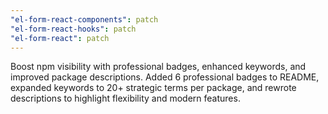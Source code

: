 ```yaml
---
"el-form-react-components": patch
"el-form-react-hooks": patch
"el-form-react": patch
---
```


Boost npm visibility with professional badges, enhanced keywords, and improved package descriptions. Added 6 professional badges to README, expanded keywords to 20+ strategic terms per package, and rewrote descriptions to highlight flexibility and modern features.
